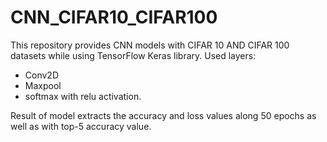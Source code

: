 # CNN_CIFAR10_CIFAR100

This repository provides CNN models with CIFAR 10 AND CIFAR 100 datasets while using TensorFlow Keras library.
Used layers:
- Conv2D
- Maxpool
- softmax
with relu activation.

Result of model extracts the accuracy and loss values along 50 epochs as well as with top-5 accuracy value.

